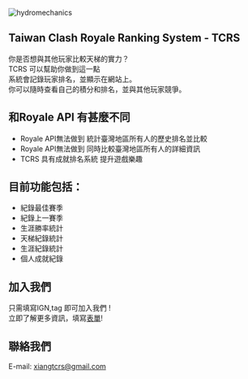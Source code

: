 ![hydromechanics](https://socialify.git.ci/Xiang511/hydromechanics/image?description=1&font=Inter&language=1&name=1&owner=1&pattern=Signal&stargazers=1&theme=Light)
## Taiwan Clash Royale Ranking System - TCRS

你是否想與其他玩家比較天梯的實力？<br>
TCRS 可以幫助你做到這一點<br>
系統會記錄玩家排名，並顯示在網站上。<br>
你可以隨時查看自己的積分和排名，並與其他玩家競爭。<br>

## 和Royale API 有甚麼不同
- Royale API無法做到 統計臺灣地區所有人的歷史排名並比較
- Royale API無法做到 同時比較臺灣地區所有人的詳細資訊
- TCRS 具有成就排名系統 提升遊戲樂趣

## 目前功能包括：
- 紀錄最佳賽季
- 紀錄上一賽季
- 生涯勝率統計
- 天梯紀錄統計
- 生涯紀錄統計
- 個人成就紀錄

## 加入我們
只需填寫IGN,tag 即可加入我們 !<br>
立即了解更多資訊，填寫<a href="https://forms.gle/ta7fTenyMpBHkRAHA">表單</a>!

## 聯絡我們
E-mail: xiangtcrs@gmail.com
